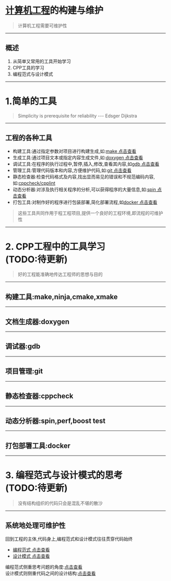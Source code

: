 # [计算机工程](https://zh.wikipedia.org/wiki/%E8%A8%88%E7%AE%97%E6%A9%9F%E5%B7%A5%E7%A8%8B)的构建与维护

> 计算机工程需要可维护性


----

## 概述

1. 从简单又常用的工具开始学习
2. CPP工具的学习
3. 编程范式与设计模式

---

# 1.简单的工具

> Simplicity is prerequisite for reliability --- Edsger Dijkstra

----
## 工程的各种工具
- 构建工具:通过指定参数对项目进行构建生成,如:[make 点击查看](https://www.gnu.org/software/make/)
- 生成工具:通过项目文本或指定内容生成文件,如:[doxygen 点击查看](https://www.doxygen.nl/index.html)
- 调试工具:在程序的执行过程中,暂停,插入,修改,查看其内容,如[gdb 点击查看](https://sourceware.org/gdb/)
- 管理工具:管理代码版本和内容,方便维护代码,如:[git 点击查看](https://git-scm.com/)
- 静态检查器:检查代码格式及内容,找出显而易见的错误和不规范编码内容,如:[cppcheck/cpplint](http://cppcheck.net/)
- 动态分析器:对涉及执行相关程序的分析,可以获得程序的大量信息,如:[spin 点击查看](https://spinroot.com/spin/whatispin.html)
- 打包工具:对制作好的程序进行包装部署,简化部署流程,如[docker 点击查看](https://www.docker.com/)

> 这些工具共同作用于程工程项目,提供一个良好的工程环境,即流程的可维护性

---
# 2. CPP工程中的工具学习<br><red>(TODO:待更新)</red>

> 好的工程能准确地传达工程师的思想与目的

----
## 构建工具:make,ninja,cmake,xmake
----
## 文档生成器:doxygen
----
## 调试器:gdb
----
## 项目管理:git
----
## 静态检查器:cppcheck
----
## 动态分析器:spin,perf,boost test
----
## 打包部署工具:docker

---
# 3. 编程范式与设计模式的思考<br><red>(TODO:待更新)</red>

> 没有结构组织的代码只会是混乱不堪的散沙

----
## 系统地处理可维护性
回到工程的主体,代码身上,编程范式和设计模式往往贯穿代码始终<br>

- [编程范式 点击查看](https://zh.wikipedia.org/wiki/%E7%BC%96%E7%A8%8B%E8%8C%83%E5%9E%8B)<br>
- [设计模式 点击查看](https://zh.wikipedia.org/wiki/%E8%AE%BE%E8%AE%A1%E6%A8%A1%E5%BC%8F(%E8%AE%A1%E7%AE%97%E6%9C%BA))

编程范式侧重思考问题的角度:[点击查看](https://www.indicative.com/resource/programming-paradigm/)<br>
设计模式则侧重代码之间的设计结构:[点击查看](https://refactoringguru.cn/)

